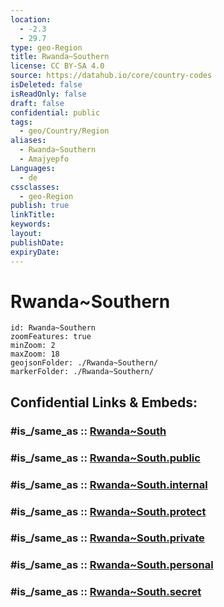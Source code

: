 ```yaml
---
location:
  - -2.3
  - 29.7
type: geo-Region
title: Rwanda~Southern
license: CC BY-SA 4.0
source: https://datahub.io/core/country-codes
isDeleted: false
isReadOnly: false
draft: false
confidential: public
tags:
  - geo/Country/Region
aliases:
  - Rwanda~Southern
  - Amajyepfo
Languages:
  - de
cssclasses:
  - geo-Region
publish: true
linkTitle: 
keywords: 
layout: 
publishDate: 
expiryDate:
---
```


# Rwanda~Southern

```leaflet
id: Rwanda~Southern
zoomFeatures: true 
minZoom: 2 
maxZoom: 18
geojsonFolder: ./Rwanda~Southern/
markerFolder: ./Rwanda~Southern/
```


## Confidential Links & Embeds: 

### #is_/same_as :: [Rwanda~South](/_Standards/Earth/Continent/Africa/Africa~Central/Rwanda/Provinces~Rwanda/Rwanda~South.md) 

### #is_/same_as :: [Rwanda~South.public](/_public/Earth/Continent/Africa/Africa~Central/Rwanda/Provinces~Rwanda/Rwanda~South.public.md) 

### #is_/same_as :: [Rwanda~South.internal](/_internal/Earth/Continent/Africa/Africa~Central/Rwanda/Provinces~Rwanda/Rwanda~South.internal.md) 

### #is_/same_as :: [Rwanda~South.protect](/_protect/Earth/Continent/Africa/Africa~Central/Rwanda/Provinces~Rwanda/Rwanda~South.protect.md) 

### #is_/same_as :: [Rwanda~South.private](/_private/Earth/Continent/Africa/Africa~Central/Rwanda/Provinces~Rwanda/Rwanda~South.private.md) 

### #is_/same_as :: [Rwanda~South.personal](/_personal/Earth/Continent/Africa/Africa~Central/Rwanda/Provinces~Rwanda/Rwanda~South.personal.md) 

### #is_/same_as :: [Rwanda~South.secret](/_secret/Earth/Continent/Africa/Africa~Central/Rwanda/Provinces~Rwanda/Rwanda~South.secret.md)


